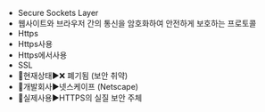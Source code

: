 - Secure Sockets Layer
- 웹사이트와 브라우저 간의 통신을 암호화하여 안전하게 보호하는 프로토콜
- Https
- Https사용
- Https에서사용
- SSL
- 📌현재상태▶️❌ 폐기됨 (보안 취약)
- 📌개발회사▶️넷스케이프 (Netscape)
- 📌실제사용▶️HTTPS의 실질 보안 주체